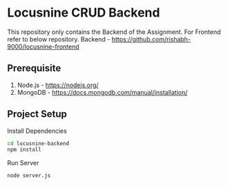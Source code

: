# Locusnine CRUD Backend

This repository only contains the Backend of the Assignment.
For Frontend refer to below repository.
Backend - https://github.com/rishabh-9000/locusnine-frontend

## Prerequisite

1. Node.js - https://nodejs.org/
2. MongoDB - https://docs.mongodb.com/manual/installation/

## Project Setup

Install Dependencies

```bash
cd locusnine-backend
npm install
```

Run Server
```bash
node server.js
```
